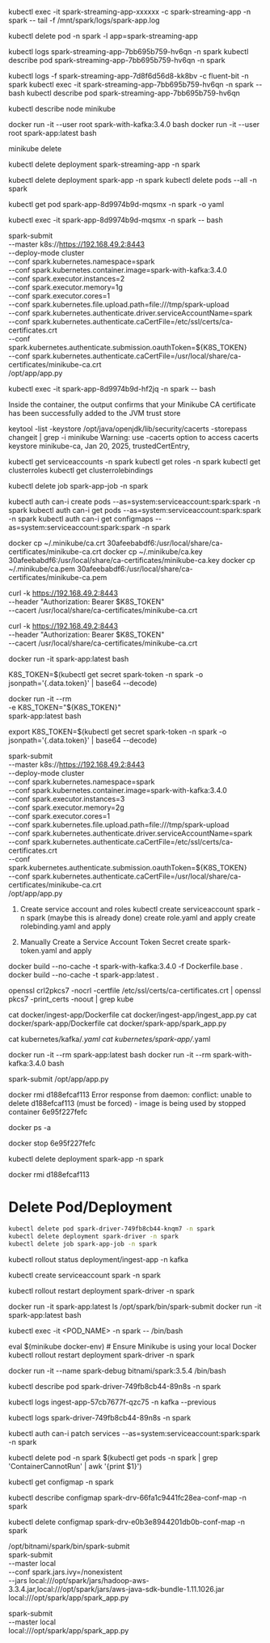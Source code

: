 
kubectl exec -it spark-streaming-app-xxxxxx -c spark-streaming-app -n spark -- tail -f /mnt/spark/logs/spark-app.log


kubectl delete pod -n spark -l app=spark-streaming-app

kubectl logs spark-streaming-app-7bb695b759-hv6qn -n spark
kubectl describe pod spark-streaming-app-7bb695b759-hv6qn -n spark

kubectl logs -f spark-streaming-app-7d8f6d56d8-kk8bv -c fluent-bit -n spark
kubectl exec -it spark-streaming-app-7bb695b759-hv6qn -n spark -- bash
kubectl describe pod spark-streaming-app-7bb695b759-hv6qn




kubectl describe node minikube


docker run -it --user root spark-with-kafka:3.4.0 bash
docker run -it --user root spark-app:latest bash


minikube delete

kubectl delete deployment spark-streaming-app -n spark

kubectl delete deployment spark-app -n spark
kubectl delete pods --all -n spark


kubectl get pod spark-app-8d9974b9d-mqsmx -n spark -o yaml

kubectl exec -it spark-app-8d9974b9d-mqsmx -n spark -- bash

spark-submit \
    --master k8s://https://192.168.49.2:8443 \
    --deploy-mode cluster \
    --conf spark.kubernetes.namespace=spark \
    --conf spark.kubernetes.container.image=spark-with-kafka:3.4.0 \
    --conf spark.executor.instances=2 \
    --conf spark.executor.memory=1g \
    --conf spark.executor.cores=1 \
    --conf spark.kubernetes.file.upload.path=file:///tmp/spark-upload \
    --conf spark.kubernetes.authenticate.driver.serviceAccountName=spark \
    --conf spark.kubernetes.authenticate.caCertFile=/etc/ssl/certs/ca-certificates.crt \
    --conf spark.kubernetes.authenticate.submission.oauthToken=${K8S_TOKEN} \
    --conf spark.kubernetes.authenticate.caCertFile=/usr/local/share/ca-certificates/minikube-ca.crt \
    /opt/app/app.py




kubectl exec -it spark-app-8d9974b9d-hf2jq -n spark -- bash



Inside the container, the output confirms that your Minikube CA certificate has been successfully added to the JVM trust store

keytool -list -keystore /opt/java/openjdk/lib/security/cacerts -storepass changeit | grep -i minikube
Warning: use -cacerts option to access cacerts keystore
minikube-ca, Jan 20, 2025, trustedCertEntry, 




kubectl get serviceaccounts -n spark
kubectl get roles -n spark
kubectl get clusterroles
kubectl get clusterrolebindings



kubectl delete job spark-app-job -n spark


kubectl auth can-i create pods --as=system:serviceaccount:spark:spark -n spark
kubectl auth can-i get pods --as=system:serviceaccount:spark:spark -n spark
kubectl auth can-i get configmaps --as=system:serviceaccount:spark:spark -n spark



docker cp ~/.minikube/ca.crt 30afeebabdf6:/usr/local/share/ca-certificates/minikube-ca.crt
docker cp ~/.minikube/ca.key 30afeebabdf6:/usr/local/share/ca-certificates/minikube-ca.key
docker cp ~/.minikube/ca.pem 30afeebabdf6:/usr/local/share/ca-certificates/minikube-ca.pem

curl -k https://192.168.49.2:8443 \
     --header "Authorization: Bearer $K8S_TOKEN" \
     --cacert /usr/local/share/ca-certificates/minikube-ca.crt



curl -k https://192.168.49.2:8443 \
     --header "Authorization: Bearer $K8S_TOKEN" \
     --cacert /usr/local/share/ca-certificates/minikube-ca.crt

docker run -it spark-app:latest bash

K8S_TOKEN=$(kubectl get secret spark-token -n spark -o jsonpath='{.data.token}' | base64 --decode)

docker run -it --rm \
  -e K8S_TOKEN="${K8S_TOKEN}" \
  spark-app:latest bash


export K8S_TOKEN=$(kubectl get secret spark-token -n spark -o jsonpath='{.data.token}' | base64 --decode)



spark-submit \
    --master k8s://https://192.168.49.2:8443 \
    --deploy-mode cluster \
    --conf spark.kubernetes.namespace=spark \
    --conf spark.kubernetes.container.image=spark-with-kafka:3.4.0 \
    --conf spark.executor.instances=3 \
    --conf spark.executor.memory=2g \
    --conf spark.executor.cores=1 \
    --conf spark.kubernetes.file.upload.path=file:///tmp/spark-upload \
    --conf spark.kubernetes.authenticate.driver.serviceAccountName=spark \
    --conf spark.kubernetes.authenticate.caCertFile=/etc/ssl/certs/ca-certificates.crt \
    --conf spark.kubernetes.authenticate.submission.oauthToken=${K8S_TOKEN} \
    --conf spark.kubernetes.authenticate.caCertFile=/usr/local/share/ca-certificates/minikube-ca.crt \
    /opt/app/app.py



1. Create service account and roles
kubectl create serviceaccount spark -n spark (maybe this is already done)
create role.yaml and apply
create rolebinding.yaml and apply

2. Manually Create a Service Account Token Secret
create spark-token.yaml and apply


docker build --no-cache -t spark-with-kafka:3.4.0 -f Dockerfile.base .
docker build --no-cache -t spark-app:latest .

openssl crl2pkcs7 -nocrl -certfile /etc/ssl/certs/ca-certificates.crt | openssl pkcs7 -print_certs -noout | grep kube






cat docker/ingest-app/Dockerfile
cat docker/ingest-app/ingest_app.py
cat docker/spark-app/Dockerfile
cat docker/spark-app/spark_app.py

cat kubernetes/kafka/*.yaml
cat kubernetes/spark-app/*.yaml

docker run -it --rm spark-app:latest bash
docker run -it --rm spark-with-kafka:3.4.0 bash

spark-submit /opt/app/app.py

docker rmi d188efcaf113
Error response from daemon: conflict: unable to delete d188efcaf113 (must be forced) - image is being used by stopped container 6e95f227fefc

docker ps -a

docker stop 6e95f227fefc


kubectl delete deployment spark-app -n spark

docker rmi d188efcaf113


# Delete Pod/Deployment
```bash
kubectl delete pod spark-driver-749fb8cb44-knqm7 -n spark
kubectl delete deployment spark-driver -n spark
kubectl delete job spark-app-job -n spark

```


kubectl rollout status deployment/ingest-app -n kafka

kubectl create serviceaccount spark -n spark

kubectl rollout restart deployment spark-driver -n spark


docker run -it spark-app:latest ls /opt/spark/bin/spark-submit
docker run -it spark-app:latest bash


kubectl exec -it <POD_NAME> -n spark -- /bin/bash

eval $(minikube docker-env)  # Ensure Minikube is using your local Docker
kubectl rollout restart deployment spark-driver -n spark

docker run -it --name spark-debug bitnami/spark:3.5.4 /bin/bash


kubectl describe pod spark-driver-749fb8cb44-89n8s -n spark


kubectl logs ingest-app-57cb7677f-qzc75 -n kafka --previous

kubectl logs spark-driver-749fb8cb44-89n8s -n spark

kubectl auth can-i patch services --as=system:serviceaccount:spark:spark -n spark

kubectl delete pod -n spark $(kubectl get pods -n spark | grep 'ContainerCannotRun' | awk '{print $1}')

kubectl get configmap -n spark

kubectl describe configmap spark-drv-66fa1c9441fc28ea-conf-map -n spark

kubectl delete configmap spark-drv-e0b3e8944201db0b-conf-map -n spark


/opt/bitnami/spark/bin/spark-submit \
spark-submit \
  --master local \
  --conf spark.jars.ivy=/nonexistent \
  --jars local:///opt/spark/jars/hadoop-aws-3.3.4.jar,local:///opt/spark/jars/aws-java-sdk-bundle-1.11.1026.jar \
  local:///opt/spark/app/spark_app.py


spark-submit \
  --master local \
  local:///opt/spark/app/spark_app.py